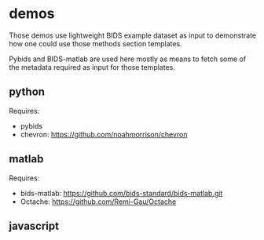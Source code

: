 # demos

Those demos use lightweight BIDS example dataset as input to demonstrate how one
could use those methods section templates.

Pybids and BIDS-matlab are used here mostly as means to fetch some of the
metadata required as input for those templates.

## python

Requires:

- pybids
- chevron: https://github.com/noahmorrison/chevron

## matlab

Requires:

- bids-matlab: https://github.com/bids-standard/bids-matlab.git
- Octache: https://github.com/Remi-Gau/Octache

## javascript
